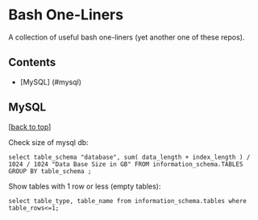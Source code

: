 # Bash One-Liners
A collection of useful bash one-liners (yet another one of these repos).

## Contents 
- [MySQL] (#mysql)

## MySQL

[[back to top](#contents)]

Check size of mysql db: 

    select table_schema "database", sum( data_length + index_length ) / 1024 / 1024 "Data Base Size in GB" FROM information_schema.TABLES GROUP BY table_schema ;

Show tables with 1 row or less (empty tables):

    select table_type, table_name from information_schema.tables where table_rows<=1;
